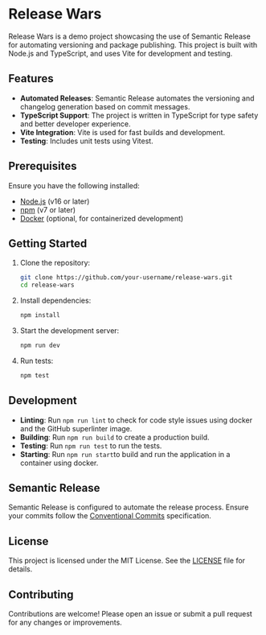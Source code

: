 # Release Wars

Release Wars is a demo project showcasing the use of Semantic Release for automating versioning and package publishing. This project is built with Node.js and TypeScript, and uses Vite for development and testing.

## Features

- **Automated Releases**: Semantic Release automates the versioning and changelog generation based on commit messages.
- **TypeScript Support**: The project is written in TypeScript for type safety and better developer experience.
- **Vite Integration**: Vite is used for fast builds and development.
- **Testing**: Includes unit tests using Vitest.

## Prerequisites

Ensure you have the following installed:

- [Node.js](https://nodejs.org/) (v16 or later)
- [npm](https://www.npmjs.com/) (v7 or later)
- [Docker](https://www.docker.com/) (optional, for containerized development)

## Getting Started

1. Clone the repository:

   ```bash
   git clone https://github.com/your-username/release-wars.git
   cd release-wars
   ```

2. Install dependencies:

   ```bash
   npm install
   ```

3. Start the development server:

   ```bash
   npm run dev
   ```

4. Run tests:

   ```bash
   npm test
   ```

## Development

- **Linting**: Run `npm run lint` to check for code style issues using docker and the GitHub superlinter image.
- **Building**: Run `npm run build` to create a production build.
- **Testing**: Run `npm run test` to run the tests.
- **Starting**: Run `npm run start`to build and run the application in a container using docker.

## Semantic Release

Semantic Release is configured to automate the release process. Ensure your commits follow the [Conventional Commits](https://www.conventionalcommits.org/) specification.

## License

This project is licensed under the MIT License. See the [LICENSE](./LICENSE) file for details.

## Contributing

Contributions are welcome! Please open an issue or submit a pull request for any changes or improvements.
